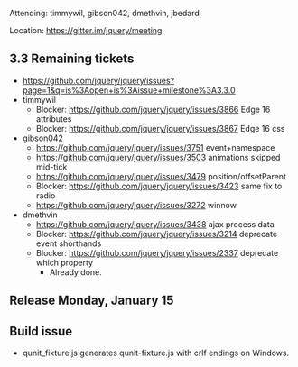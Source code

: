 Attending: timmywil, gibson042, dmethvin, jbedard

Location: https://gitter.im/jquery/meeting

## 3.3 Remaining tickets
* https://github.com/jquery/jquery/issues?page=1&q=is%3Aopen+is%3Aissue+milestone%3A3.3.0 
* timmywil
  - Blocker: https://github.com/jquery/jquery/issues/3866 Edge 16 attributes
  - Blocker: https://github.com/jquery/jquery/issues/3867 Edge 16 css
* gibson042
  - https://github.com/jquery/jquery/issues/3751 event+namespace
  - https://github.com/jquery/jquery/issues/3503 animations skipped mid-tick
  - https://github.com/jquery/jquery/issues/3479 position/offsetParent
  - Blocker: https://github.com/jquery/jquery/issues/3423 same fix to radio
  - https://github.com/jquery/jquery/issues/3272 winnow
* dmethvin
  - https://github.com/jquery/jquery/issues/3438 ajax process data
  - Blocker: https://github.com/jquery/jquery/issues/3214 deprecate event shorthands
  - Blocker: https://github.com/jquery/jquery/issues/2337 deprecate which property
    * Already done.

## Release Monday, January 15

## Build issue
* qunit_fixture.js generates qunit-fixture.js with crlf endings on Windows.
